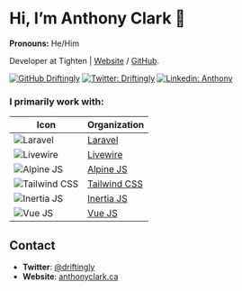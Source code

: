 # Hi, I’m Anthony Clark 👋

**Pronouns:** He/Him

Developer at Tighten | [Website](https://tighten.com/) / [GitHub](https://github.com/tighten).

[![GitHub Driftingly](https://img.shields.io/github/followers/driftingly?label=follow&style=social)](https://github.com/driftingly)
[![Twitter: Driftingly](https://img.shields.io/twitter/follow/driftingly?style=social)](https://twitter.com/driftingly)
[![Linkedin: Anthony](https://img.shields.io/badge/-destructible-blue?style=flat-square&logo=Linkedin&logoColor=white&link=https://www.linkedin.com/in/destructible/)](https://www.linkedin.com/in/destructible/)

### I primarily work with:

| Icon | Organization |
| --- | --- |
| ![Laravel](https://avatars.githubusercontent.com/u/958072?s=20&v=4) | [Laravel](https://github.com/laravel) |
| ![Livewire](https://avatars.githubusercontent.com/u/51960834?s=20&v=4) | [Livewire](https://github.com/livewire) |
| ![Alpine JS](https://avatars.githubusercontent.com/u/59030169?s=20&v=4) | [Alpine JS](https://github.com/alpinejs) |
| ![Tailwind CSS](https://avatars.githubusercontent.com/u/67109815?s=20&v=4) | [Tailwind CSS](https://github.com/tailwindlabs) |
| ![Inertia JS](https://avatars.githubusercontent.com/u/47703742?s=20&v=4) | [Inertia JS](https://github.com/inertiajs) |
| ![Vue JS](https://avatars.githubusercontent.com/u/6128107?s=20&v=4) | [Vue JS](https://github.com/vuejs) |

## Contact

- **Twitter**: [@driftingly](https://twitter.com/driftingly)
- **Website**: [anthonyclark.ca](https://anthonyclark.ca)
